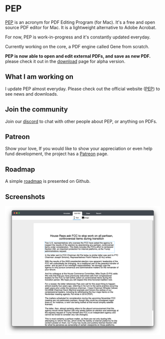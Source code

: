 # PEP

[PEP](https://macpep.org/) is an acronym for PDF Editing Program (for Mac). It's a free and open source PDF editor for Mac. It is a lightweight alternative to Adobe Acrobat.

For now, PEP is work-in-progress and it's constantly updated everyday.

Currently working on the core, a PDF engine called Gene from scratch.

**PEP is now able to open and edit external PDFs, and save as new PDF.** please check it out in
the [download](https://macpep.org/download) page for alpha version.


## What I am working on
I update PEP almost everyday. Please check out the official website ([PEP](https://macpep.org/)) to see news and downloads.

## Join the community
Join our [discord](https://discord.gg/Fvs8xS7As6) to chat with other people about PEP, or anything on PDFs.

## Patreon
Show your love, If you would like to show your appreciation or even help fund development, the project has a [Patreon](https://www.patreon.com/aaronelkins) page.


## Roadmap

A simple [roadmap](https://github.com/orklann/PEP/projects/1) is presented on Github.

## Screenshots
![](https://raw.githubusercontent.com/orklann/PEP/master/Screenshots/pep_alpha_focus_ui.png)
